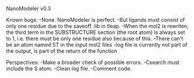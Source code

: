 NanoModeler v0.3

Known bugs:
-None. NanoModeler is perfect.
-But ligands must consist of only one residue due to the saveoff .lib in tleap.
-When the mol2 is rewriten, the third term in the SUBSTRUCTURE section (the root atom) is always set to 1, i.e. there must be only one residue also because of this.
-There can't be an atom named ST in the input mol2 files
-log file is currently not part of the output, is part of the return of the function

Perspectives:
-Make a broader check of possible errors.
-Csearch must include the S atom.
-Clean log file.
-Comment code.
